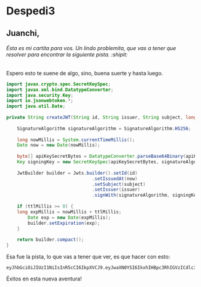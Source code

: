 # Despedi3


## Juanchi, 

###### Ésta es mi cartita para vos. Un lindo problemita, que vas a tener que resolver para encontrar la siguiente pista.  :shipit:

Espero esto te suene de algo, sino, buena suerte y hasta luego.

```java
import javax.crypto.spec.SecretKeySpec;
import javax.xml.bind.DatatypeConverter;
import java.security.Key;
import io.jsonwebtoken.*;
import java.util.Date;    
 
private String createJWT(String id, String issuer, String subject, long ttlMillis) {
 
    SignatureAlgorithm signatureAlgorithm = SignatureAlgorithm.HS256;
 
    long nowMillis = System.currentTimeMillis();
    Date now = new Date(nowMillis);
 
    byte[] apiKeySecretBytes = DatatypeConverter.parseBase64Binary(apiKey.getSecret());
    Key signingKey = new SecretKeySpec(apiKeySecretBytes, signatureAlgorithm.getJcaName());
 
    JwtBuilder builder = Jwts.builder().setId(id)
                                .setIssuedAt(now)
                                .setSubject(subject)
                                .setIssuer(issuer)
                                .signWith(signatureAlgorithm, signingKey);
 
    if (ttlMillis >= 0) {
    long expMillis = nowMillis + ttlMillis;
        Date exp = new Date(expMillis);
        builder.setExpiration(exp);
    }
 
    return builder.compact();
}
```


Esa fue la pista, lo que vas a tener que ver, es que hacer con esto:

```
eyJhbGciOiJIUzI1NiIsInR5cCI6IkpXVCJ9.eyJwaXN0YSI6IkxhIHBpc3RhIGVzICdlc3TDoSBtb2phZGEnIn0.IXbLz6xDeYGJHYfCVxUIVQB5fcAvrGg20BUNfvGZaBU
```


Éxitos en esta nueva aventura!
